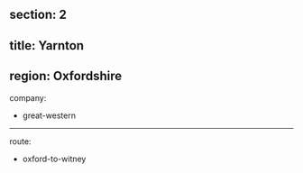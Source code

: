 section: 2
----
title: Yarnton
----
region: Oxfordshire
----
company:
- great-western
----
route:
- oxford-to-witney
